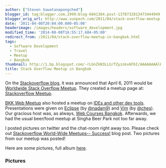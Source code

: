 ```yaml
---
author: ["Steven Suwatanapongched"]
blogger_id: tag:blogger.com,1999:blog-6841384.post-1378732813473444949
blogger_orig_url: http://www.sunpech.com/2011/04/stack-overflow-meetup-in-bangkok.html
date: '2011-04-08T20:04:00.000-05:00'
headerimage: /images/headers/software_development.jpg
modified_time: '2014-08-08T16:55:17.684-05:00'
redirect_from: /2011/04/stack-overflow-meetup-in-bangkok.html
tags:
  - Software Development
  - Travel
  - Meetup
  - Bangkok
thumbnail: http://1.bp.blogspot.com/-rLGnZkN3LLU/TZyzokx6FbI/AAAAAAAAlKU/Jef39GJ7jWk/s600/IMG_5316.JPG
title: Stack Overflow Meetup in Bangkok
---
```



On the <a href="http://blog.stackoverflow.com/">Stackoverflow blog</a>, it was announced that April 6, 2011 would be <a href="http://blog.stackoverflow.com/2011/03/stack-overflow-meetups-april-6/">Worldwide Stack Overflow Meetup</a>. They created a meetup page at: <a href="http://www.meetup.com/stackoverflow/">Stackoverflow Meetup</a>.

<a href="http://www.meetup.com/bkk-web/">BKK Web Meetup</a> also hosted a meetup on <a href="http://www.meetup.com/bkk-web/events/17072017/">IDEs and other dev tools</a>. Presentations were given on <a href="http://eclipse.org/">Eclipse</a> (by <a href="https://twitter.com/#!/nadam9">@nadam9</a>) and <a href="http://www.vim.org/">Vim</a> (by <a href="https://twitter.com/#!/ches">@ches</a>). Our gracious host was, as always, <a href="http://www.webcoursesbangkok.com/">Web Courses Bangkok</a>. Afterwards, we had the usual beer/food meetup at Singha Beer Park not too far away.

I posted pictures on twitter and the chat-room right away too. Please check out <a href="http://blog.stackoverflow.com/2011/04/stack-overflow-world-wide-meetups-success/">Stackoverflow World-Wide Meetups-- Success!</a> blog post. Two pictures from our meetup was posted!

Here are some pictures, full album <a href="https://picasaweb.google.com/101693597219413173200/2011April6StackOverflowMeetup">here</a>.

### Pictures

<a href="http://1.bp.blogspot.com/-rLGnZkN3LLU/TZyzokx6FbI/AAAAAAAAlKU/Jef39GJ7jWk/s600/IMG_5316.jpg" alt=""><img   border="0"  src="http://1.bp.blogspot.com/-rLGnZkN3LLU/TZyzokx6FbI/AAAAAAAAlKU/Jef39GJ7jWk/s320/IMG_5316.jpg" alt=""  /></a>

<a href="http://4.bp.blogspot.com/-jc9X3c8uUSs/TZyzrxlBCkI/AAAAAAAAlKU/8A1Ne-CZSGk/s600/IMG_5318.jpg" alt=""><img   border="0"  src="http://4.bp.blogspot.com/-jc9X3c8uUSs/TZyzrxlBCkI/AAAAAAAAlKU/8A1Ne-CZSGk/s320/IMG_5318.jpg" alt=""  /></a>

<a href="http://4.bp.blogspot.com/-i83BqrBVUUY/TZyzu659V-I/AAAAAAAAlKU/eDJmxsonkYg/s600/IMG_5319.jpg" alt=""><img   border="0"  src="http://4.bp.blogspot.com/-i83BqrBVUUY/TZyzu659V-I/AAAAAAAAlKU/eDJmxsonkYg/s320/IMG_5319.jpg" alt=""  /></a>

<a href="http://1.bp.blogspot.com/-hRh-YlzvASE/TZyzymrbR9I/AAAAAAAAlKU/h5lrR98jZ2k/s600/IMG_5320.jpg" alt=""><img   border="0"  src="http://1.bp.blogspot.com/-hRh-YlzvASE/TZyzymrbR9I/AAAAAAAAlKU/h5lrR98jZ2k/s320/IMG_5320.jpg" alt=""  /></a>

<a href="http://4.bp.blogspot.com/-gkfaNd_m7qg/TZyz2LrY7BI/AAAAAAAAlKU/IArvXvCdLhs/s600/IMG_5321.jpg" alt=""><img   border="0"  src="http://4.bp.blogspot.com/-gkfaNd_m7qg/TZyz2LrY7BI/AAAAAAAAlKU/IArvXvCdLhs/s320/IMG_5321.jpg" alt=""  /></a>

<a href="http://1.bp.blogspot.com/-V3flnCrIvx0/TZyz5gGEF0I/AAAAAAAAlKU/p4ki8vgvN3k/s600/IMG_5322.jpg" alt=""><img   border="0"  src="http://1.bp.blogspot.com/-V3flnCrIvx0/TZyz5gGEF0I/AAAAAAAAlKU/p4ki8vgvN3k/s320/IMG_5322.jpg" alt=""  /></a>

<a href="http://2.bp.blogspot.com/-Dwfx-wemGkg/TZy0HL-A0UI/AAAAAAAAlKU/XJPXLAlZ13o/s600/IMG_5326.jpg" alt=""><img   border="0"  src="http://2.bp.blogspot.com/-Dwfx-wemGkg/TZy0HL-A0UI/AAAAAAAAlKU/XJPXLAlZ13o/s320/IMG_5326.jpg" alt=""  /></a>

<a href="http://1.bp.blogspot.com/-W0vdh4vJymY/TZy0LJiLgWI/AAAAAAAAlKU/OINSHerSiLw/s600/IMG_5327.jpg" alt=""><img   border="0"  src="http://1.bp.blogspot.com/-W0vdh4vJymY/TZy0LJiLgWI/AAAAAAAAlKU/OINSHerSiLw/s320/IMG_5327.jpg" alt=""  /></a>

<a href="http://4.bp.blogspot.com/-H0-QqVJqV2s/TZy0RBBRC9I/AAAAAAAAlKU/j06ff6igbAc/s600/IMG_5329.jpg" alt=""><img   border="0"  src="http://4.bp.blogspot.com/-H0-QqVJqV2s/TZy0RBBRC9I/AAAAAAAAlKU/j06ff6igbAc/s320/IMG_5329.jpg" alt=""  /></a>

<a href="http://4.bp.blogspot.com/-rhSNfDL49Ik/TZy0ft3mKNI/AAAAAAAAlKU/C1CQKWk0LC8/s600/IMG_5333.jpg" alt=""><img   border="0"  src="http://4.bp.blogspot.com/-rhSNfDL49Ik/TZy0ft3mKNI/AAAAAAAAlKU/C1CQKWk0LC8/s320/IMG_5333.jpg" alt=""  /></a>

<a href="http://4.bp.blogspot.com/-vvh7mxjNjoc/TZy0i6MdsrI/AAAAAAAAlKU/aclRZIfj92Q/s600/IMG_5334.jpg" alt=""><img   border="0"  src="http://4.bp.blogspot.com/-vvh7mxjNjoc/TZy0i6MdsrI/AAAAAAAAlKU/aclRZIfj92Q/s320/IMG_5334.jpg" alt=""  /></a>

<a href="http://2.bp.blogspot.com/-9l2F45lvYP0/TZy0tX4g9bI/AAAAAAAAlKU/hnRsCeVw7yA/s600/IMG_5337.jpg" alt=""><img   border="0"  src="http://2.bp.blogspot.com/-9l2F45lvYP0/TZy0tX4g9bI/AAAAAAAAlKU/hnRsCeVw7yA/s320/IMG_5337.jpg" alt=""  /></a>

<a href="http://4.bp.blogspot.com/-_OBEYK6vgwY/TZy00SrDeKI/AAAAAAAAlKU/kDuaQ24_-sQ/s600/IMG_5339.jpg" alt=""><img   border="0"  src="http://4.bp.blogspot.com/-_OBEYK6vgwY/TZy00SrDeKI/AAAAAAAAlKU/kDuaQ24_-sQ/s320/IMG_5339.jpg" alt=""  /></a>

<a href="http://2.bp.blogspot.com/-kCH-YsKv10k/TZy06QYP0qI/AAAAAAAAlKU/Fk07cnz8XV8/s600/IMG_5341.jpg" alt=""><img   border="0"  src="http://2.bp.blogspot.com/-kCH-YsKv10k/TZy06QYP0qI/AAAAAAAAlKU/Fk07cnz8XV8/s320/IMG_5341.jpg" alt=""  /></a>

<a href="http://3.bp.blogspot.com/-bKvGiKcK_Gk/TZy096LzmuI/AAAAAAAAlKU/tw13iSIR6_o/s600/IMG_5342.jpg" alt=""><img   border="0"  src="http://3.bp.blogspot.com/-bKvGiKcK_Gk/TZy096LzmuI/AAAAAAAAlKU/tw13iSIR6_o/s320/IMG_5342.jpg" alt=""  /></a>

<a href="http://2.bp.blogspot.com/-6OtWsGytPDE/TZy1EdpMbTI/AAAAAAAAlKU/jynj5x_czHM/s600/IMG_5344.jpg" alt=""><img   border="0"  src="http://2.bp.blogspot.com/-6OtWsGytPDE/TZy1EdpMbTI/AAAAAAAAlKU/jynj5x_czHM/s320/IMG_5344.jpg" alt=""  /></a>

<a href="http://2.bp.blogspot.com/-z2VRuwaihrk/TZy1cD8g-dI/AAAAAAAAlKU/lUBnN4icMKs/s600/IMG_5351.jpg" alt=""><img   border="0"  src="http://2.bp.blogspot.com/-z2VRuwaihrk/TZy1cD8g-dI/AAAAAAAAlKU/lUBnN4icMKs/s320/IMG_5351.jpg" alt=""  /></a>

<a href="http://4.bp.blogspot.com/-eXwSDJht1WY/TZy1wOxTUrI/AAAAAAAAlKU/44-v63gin1o/s600/IMG_5355.jpg" alt=""><img   border="0"  src="http://4.bp.blogspot.com/-eXwSDJht1WY/TZy1wOxTUrI/AAAAAAAAlKU/44-v63gin1o/s320/IMG_5355.jpg" alt=""  /></a>
